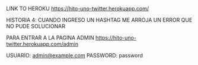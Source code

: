 LINK TO HEROKU
https://hito-uno-twitter.herokuapp.com/

HISTORIA 4: CUANDO INGRESO UN HASHTAG ME ARROJA UN ERROR QUE NO PUDE SOLUCIONAR

PARA ENTRAR A LA PAGINA ADMIN
https://hito-uno-twitter.herokuapp.com/admin

USUARIO: admin@example.com
PASSWORD: password
